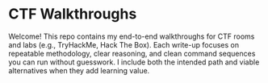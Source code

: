 CTF Walkthroughs
================

Welcome! This repo contains my end-to-end walkthroughs for CTF rooms and labs (e.g., TryHackMe, Hack The Box). Each write-up focuses on repeatable methodology, clear reasoning, and clean command sequences you can run without guesswork. I include both the intended path and viable alternatives when they add learning value.
